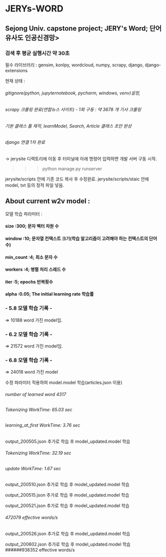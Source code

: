 # JERYs-WORD
## Sejong Univ. capstone project; JERY's Word; 단어유사도 인공신경망>
### 검색 후 평균 실행시간 약 30초

필수 라이브러리 :
gensim, konlpy, wordcloud, numpy, scrapy, django, django-extensions

현재 상태 :

###### gitignore(python, jupyternotebook, pycharm, windows, venv)설정,
###### scrapy 크롤링 완료(연합뉴스 사이트)  - 1회 구동 : 약 3678 개 기사 크롤링 
###### 기본 클래스 틀 제작, learnModel, Search, Article 클래스 초안 완성
###### django 연결 1차 완료
-> jerysite 디렉토리에 이동 후 터미널에 아래 명령어 입력하면 개발 서버 구동 시작.
>>>python manage.py runserver

jerysite/scripts 안에 기존 코드 복사 후 수정완료.
jerysite/scripts/staic 안에 model, txt 등의 정적 파일 넣음.

## About current w2v model :

모델 학습 파라미터 :
#### size :300; 문자 벡터 차원 수
#### window :10;  문자열 컨텍스트 크기(학습 알고리즘이 고려해야 하는 컨텍스트의 단어 수)
#### min_count :4;  최소 문자 수
#### workers :4;  병렬 처리 스레드 수
#### iter :5;  epochs 반복횟수
#### alpha :0.05;  The initial learning rate 학습률

### - 5.8 모델 학습 기록 -
=> 10188 word 가진 model임.
### - 6.2 모델 학습 기록 -
=> 21572 word 가진 model임.
### - 6.8 모델 학습 기록 -
=> 24018 word 가진 model

수정 파라미터 적용하여 model.model 학습(articles.json 이용)
###### number of learned word 4317
###### Tokenizing WorkTime: 65.03 sec
###### learning_at_first WorkTime: 3.76 sec

output_200505.json 추가로 학습 후 model_updated.model 학습
###### Tokenizing WorkTime: 32.19 sec
###### update WorkTime: 1.67 sec
output_200510.json 추가로 학습 후 model_updated.model 학습

output_200515.json 추가로 학습 후 model_updated.model 학습

output_200521.json 추가로 학습 후 model_updated.model 학습
###### 472079 effective words/s

output_200526.json 추가로 학습 후 model_updated.model 학습

output_200602.json 추가로 학습 후 model_updated.model 학습
######938352 effective words/s